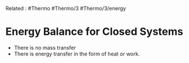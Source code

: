 Related : #Thermo #Thermo/3 #Thermo/3/energy

# Energy Balance for Closed Systems
- There is no mass transfer
- There is energy transfer in the form of heat or work.
